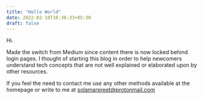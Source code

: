 ```yaml
---
title: "Hello World"
date: 2022-02-10T16:36:33+05:30
draft: false
---
```


Hi.

Made the switch from Medium since content there is now locked behind login pages. I thought of starting this blog in order to help newcomers understand tech concepts that are not well explained or elaborated upon by other resources.

If you feel the need to contact me use any other methods available at the homepage or write to me at solamarpreet@protonmail.com